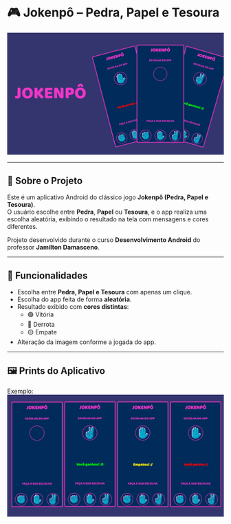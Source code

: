 # 🎮 Jokenpô – Pedra, Papel e Tesoura  

![Banner do Projeto](docs/images/cover_jokepo.png)  

---

## 📖 Sobre o Projeto
Este é um aplicativo Android do clássico jogo **Jokenpô (Pedra, Papel e Tesoura)**.  
O usuário escolhe entre **Pedra**, **Papel** ou **Tesoura**, e o app realiza uma escolha aleatória, exibindo o resultado na tela com mensagens e cores diferentes.  

Projeto desenvolvido durante o curso **Desenvolvimento Android** do professor **Jamilton Damasceno**.  

---

## 🚀 Funcionalidades
- Escolha entre **Pedra, Papel e Tesoura** com apenas um clique.  
- Escolha do app feita de forma **aleatória**.  
- Resultado exibido com **cores distintas**:  
  - 🟢 Vitória  
  - 🔴 Derrota  
  - 🟡 Empate  
- Alteração da imagem conforme a jogada do app.  

---

## 🖼️ Prints do Aplicativo

Exemplo:  
![Telas](docs/images/telas_jokenpo.png)  


